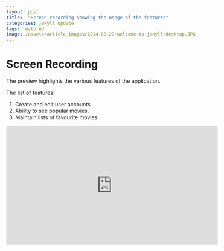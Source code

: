 ```yaml
---
layout: post
title:  "Screen recording showing the usage of the features"
categories: jekyll update
tags: featured
image: /assets/article_images/2014-08-29-welcome-to-jekyll/desktop.JPG
---
```

 
 # Screen Recording

The preview highlights the various features of the application. 

The list of features:
1. Create and edit user accounts.
2. Ability to see popular movies.
3. Maintain lists of favourite movies.
 
<iframe width="560" height="315" src="https://www.youtube.com/embed/1h7_Trd0Hhs" title="YouTube video player" frameborder="0" allow="accelerometer; autoplay; clipboard-write; encrypted-media; gyroscope; picture-in-picture; web-share" allowfullscreen></iframe>

